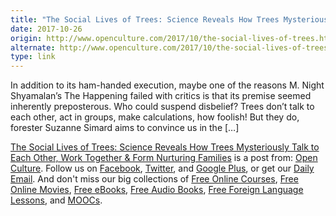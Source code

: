 ```yaml
---
title: "The Social Lives of Trees: Science Reveals How Trees Mysteriously Talk to Each Other, Work Together & Form Nurturing Families"
date: 2017-10-26
origin: http://www.openculture.com/2017/10/the-social-lives-of-trees.html
alternate: http://www.openculture.com/2017/10/the-social-lives-of-trees.html
type: link
---
```


<p>In addition to its ham-handed execution, maybe one of the reasons M. Night Shyamalan’s The Happening failed with critics is that its premise seemed inherently preposterous. Who could suspend disbelief? Trees don’t talk to each other, act in groups, make calculations, how foolish! But they do, forester Suzanne Simard aims to convince us in the […]<br>
</p>
<p><a rel="nofollow" href="http://www.openculture.com/2017/10/the-social-lives-of-trees.html">The Social Lives of Trees: Science Reveals How Trees Mysteriously Talk to Each Other, Work Together &amp; Form Nurturing Families</a> is a post from: <a href="http://www.openculture.com">Open Culture</a>. Follow us on <a href="https://www.facebook.com/openculture">Facebook</a>, <a href="https://twitter.com/#!/openculture">Twitter</a>, and <a href="https://plus.google.com/108579751001953501160/posts">Google Plus</a>, or get our <a href="http://www.openculture.com/dailyemail">Daily Email</a>. And don't miss our big collections of <a href="http://www.openculture.com/freeonlinecourses">Free Online Courses</a>, <a href="http://www.openculture.com/freemoviesonline">Free Online Movies</a>, <a href="http://www.openculture.com/free_ebooks">Free eBooks</a>, <a href="http://www.openculture.com/freeaudiobooks">Free Audio Books</a>, <a href="http://www.openculture.com/freelanguagelessons">Free Foreign Language Lessons</a>, and <a href="http://www.openculture.com/free_certificate_courses">MOOCs</a>.</p>